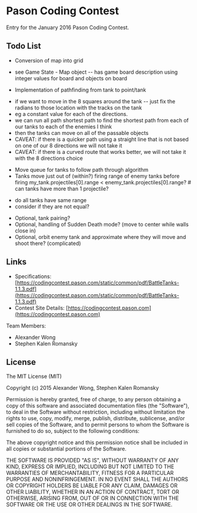 # Pason Coding Contest
Entry for the January 2016 Pason Coding Contest.

## Todo List
* Conversion of map into grid
- see Game State - Map object -- has game board description using integer values for board and objects on board

* Implementation of pathfinding from tank to point/tank
- if we want to move in the 8 squares around the tank -- just fix the radians to those location with the tracks on the tank
- eg a constant value for each of the directions.
- we can run all path shortest path to find the shortest path from each of our tanks to each of the enemies I think
- then the tanks can move on all of the passable objects
- CAVEAT: if there is a quicker path using a straight line that is not based on one of our 8 directions we will not take it
- CAVEAT: if there is a curved route that works better, we will not take it with the 8 directions choice

* Move queue for tanks to follow path through algorithm
* Tanks move just out of (within?) firing range of enemy tanks before firing
my_tank.projectiles[0].range < enemy_tank.projectiles[0].range? # can tanks have more than 1 projectile?
- do all tanks have same range
- consider if they are not equal?
* Optional, tank pairing?
* Optional, handling of Sudden Death mode? (move to center while walls close in)
* Optional, orbit enemy tank and approximate where they will move and shoot there? (complicated)

## Links
* Specifications: [https://codingcontest.pason.com/static/common/pdf/BattleTanks-1.1.3.pdf](https://codingcontest.pason.com/static/common/pdf/BattleTanks-1.1.3.pdf)
* Contest Site Details: [https://codingcontest.pason.com](https://codingcontest.pason.com)

Team Members:
* Alexander Wong
* Stephen Kalen Romansky

## License
The MIT License (MIT)

Copyright (c) 2015 Alexander Wong, Stephen Kalen Romansky

Permission is hereby granted, free of charge, to any person obtaining a copy
of this software and associated documentation files (the "Software"), to deal
in the Software without restriction, including without limitation the rights
to use, copy, modify, merge, publish, distribute, sublicense, and/or sell
copies of the Software, and to permit persons to whom the Software is
furnished to do so, subject to the following conditions:

The above copyright notice and this permission notice shall be included in
all copies or substantial portions of the Software.

THE SOFTWARE IS PROVIDED "AS IS", WITHOUT WARRANTY OF ANY KIND, EXPRESS OR
IMPLIED, INCLUDING BUT NOT LIMITED TO THE WARRANTIES OF MERCHANTABILITY,
FITNESS FOR A PARTICULAR PURPOSE AND NONINFRINGEMENT.  IN NO EVENT SHALL THE
AUTHORS OR COPYRIGHT HOLDERS BE LIABLE FOR ANY CLAIM, DAMAGES OR OTHER
LIABILITY, WHETHER IN AN ACTION OF CONTRACT, TORT OR OTHERWISE, ARISING FROM,
OUT OF OR IN CONNECTION WITH THE SOFTWARE OR THE USE OR OTHER DEALINGS IN
THE SOFTWARE.


